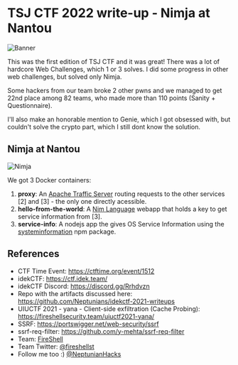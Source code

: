 # TSJ CTF 2022 write-up - Nimja at Nantou

![Banner](https://i.imgur.com/RO4lpJK.jpg)

This was the first edition of TSJ CTF and it was great!
There was a lot of hardcore Web Challenges, which 1 or 3 solves.
I did some progress in other web challenges, but solved only Nimja. 

Some hackers from our team broke 2 other pwns and we managed to get 22nd place among 82 teams, who made more than 110 points (Sanity + Questionnaire).

I'll also make an honorable mention to Genie, which I got obsessed with, but couldn't solve the crypto part, which I still dont know the solution.

## Nimja at Nantou

![Nimja](https://i.imgur.com/3N2CWme.png)

We got 3 Docker containers:
1. **proxy**: An [Apache Traffic Server](https://trafficserver.apache.org/) routing requests to the other services [2] and [3] - the only one directly acessible.
2. **hello-from-the-world**: A [Nim Language](https://nim-lang.org/) webapp that holds a key to get service information from [3].
4. **service-info**: A nodejs app the gives OS Service Information using the [systeminformation](https://www.npmjs.com/package/systeminformation) npm package.

## References
* CTF Time Event: https://ctftime.org/event/1512
* idekCTF: https://ctf.idek.team/
* idekCTF Discord: https://discord.gg/Rrhdvzn
* Repo with the artifacts discussed here: https://github.com/Neptunians/idekctf-2021-writeups
* UIUCTF 2021 - yana - Client-side exfiltration (Cache Probing): https://fireshellsecurity.team/uiuctf2021-yana/
* SSRF: https://portswigger.net/web-security/ssrf
* ssrf-req-filter: https://github.com/y-mehta/ssrf-req-filter
* Team: [FireShell](https://fireshellsecurity.team/)
* Team Twitter: [@fireshellst](https://twitter.com/fireshellst)
* Follow me too :) [@NeptunianHacks](https://twitter.com/NeptunianHacks) 